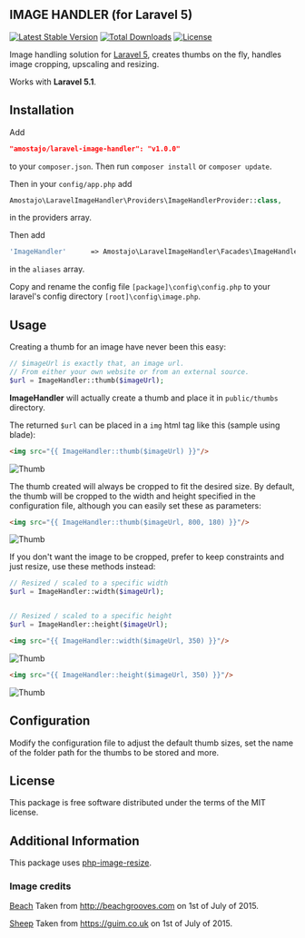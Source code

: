 IMAGE HANDLER (for Laravel 5)
--------------------------------

[![Latest Stable Version](https://poser.pugx.org/amostajo/laravel-image-handler/v/stable)](https://packagist.org/packages/amostajo/laravel-image-handler)
[![Total Downloads](https://poser.pugx.org/amostajo/laravel-image-handler/downloads)](https://packagist.org/packages/amostajo/laravel-image-handler)
[![License](https://poser.pugx.org/amostajo/laravel-image-handler/license)](https://packagist.org/packages/amostajo/laravel-image-handler)

Image handling solution for [Laravel 5](http://laravel.com/), creates thumbs on the fly, handles image cropping, upscaling and resizing.

Works with **Laravel 5.1**.

## Installation

Add

```json
"amostajo/laravel-image-handler": "v1.0.0"
```

to your `composer.json`. Then run `composer install` or `composer update`.

Then in your `config/app.php` add

```php
Amostajo\LaravelImageHandler\Providers\ImageHandlerProvider::class,
```

in the providers array.

Then add

```php
'ImageHandler'      => Amostajo\LaravelImageHandler\Facades\ImageHandler::class,
```
    
in the `aliases` array.

Copy and rename the config file `[package]\config\config.php` to your laravel's config directory `[root]\config\image.php`.

## Usage

Creating a thumb for an image have never been this easy:

```php
// $imageUrl is exactly that, an image url.
// From either your own website or from an external source.
$url = ImageHandler::thumb($imageUrl);
```

**ImageHandler** will actually create a thumb and place it in `public/thumbs` directory.

The returned `$url` can be placed in a `img` html tag like this (sample using blade):

```html
<img src="{{ ImageHandler::thumb($imageUrl) }}"/>
```

![Thumb](http://s14.postimg.org/6j0rz20ql/beach_100x100.jpg)

The thumb created will always be cropped to fit the desired size. By default, the thumb will be cropped to the width and height specified in the configuration file, although you can easily set these as parameters:

```html
<img src="{{ ImageHandler::thumb($imageUrl, 800, 180) }}"/>
```

![Thumb](http://s22.postimg.org/wvcf9ny81/beach_800x180.jpg)

If you don't want the image to be cropped, prefer to keep constraints and just resize, use these methods instead:

```php
// Resized / scaled to a specific width
$url = ImageHandler::width($imageUrl);


// Resized / scaled to a specific height
$url = ImageHandler::height($imageUrl);
```

```html
<img src="{{ ImageHandler::width($imageUrl, 350) }}"/>
```

![Thumb](http://s9.postimg.org/z3nppwyz3/sheep_350x.jpg)

```html
<img src="{{ ImageHandler::height($imageUrl, 350) }}"/>
```

![Thumb](http://s30.postimg.org/mi9f00ekh/sheep_x350.jpg)

## Configuration

Modify the configuration file to adjust the default thumb sizes, set the name of the folder path for the thumbs to be stored and more.

## License

This package is free software distributed under the terms of the MIT license.

## Additional Information

This package uses [php-image-resize](https://github.com/eventviva/php-image-resize).

### Image credits
 
[Beach](http://beachgrooves.com/wp-content/uploads/2014/07/beach.jpg)
Taken from http://beachgrooves.com on 1st of July of 2015.

[Sheep](http://static.guim.co.uk/sys-images/Guardian/Pix/pictures/2014/4/11/1397210130748/Spring-Lamb.-Image-shot-2-011.jpg)
Taken from https://guim.co.uk on 1st of July of 2015.